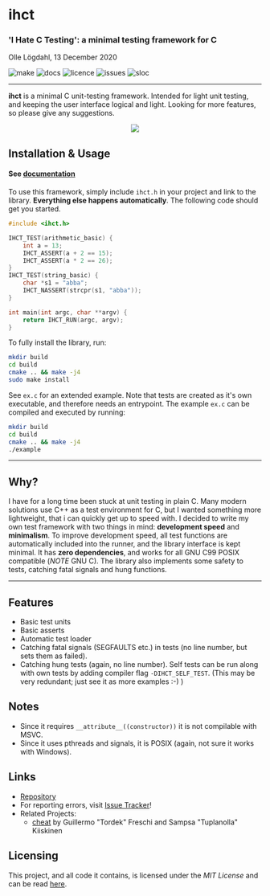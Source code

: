 # ihct
### 'I Hate C Testing': a minimal testing framework for C
Olle Lögdahl, 13 December 2020

![make](https://img.shields.io/github/workflow/status/ollelogdahl/ihct/build)
![docs](https://img.shields.io/github/workflow/status/ollelogdahl/ihct/Doxygen?label=docs)
![licence](https://img.shields.io/github/license/ollelogdahl/ihct)
![issues](https://img.shields.io/github/issues-raw/ollelogdahl/ihct)
![sloc](https://tokei.rs/b1/github/ollelogdahl/ihct?category=code)

---

**ihct** is a minimal C unit-testing framework. Intended for light unit testing, and keeping the user interface
logical and light. Looking for more features, so please give any suggestions.

<p align="center">
    <img src="https://github.com/ollelogdahl/ihct/blob/master/media.png">
</p>

## Installation & Usage

#### See [documentation](https://ollelogdahl.github.io/ihct/)

To use this framework, simply include `ihct.h` in your project and link to the library. **Everything else happens automatically**.
The following code should get you started.

```c
#include <ihct.h>

IHCT_TEST(arithmetic_basic) {
    int a = 13;
    IHCT_ASSERT(a + 2 == 15);
    IHCT_ASSERT(a * 2 == 26);
}
IHCT_TEST(string_basic) {
    char *s1 = "abba";
    IHCT_NASSERT(strcpr(s1, "abba"));
}

int main(int argc, char **argv) {
    return IHCT_RUN(argc, argv);
}
```

To fully install the library, run:
```bash
mkdir build
cd build
cmake .. && make -j4
sudo make install
```

See `ex.c` for an extended example. Note that tests are created as it's own executable, and therefore needs an entrypoint.
The example `ex.c` can be compiled and executed by running:
```bash
mkdir build
cd build
cmake .. && make -j4
./example
```

---

## Why?
I have for a long time been stuck at unit testing in plain C. Many modern solutions use C++ as a test environment for C, but I wanted something
more lightweight, that i can quickly get up to speed with. I decided to write my own test framework with two things in mind: **development speed** 
and **minimalism**. To improve development speed, all test functions are automatically included into the runner, and the library interface is kept
minimal. It has **zero dependencies**, and works for all GNU C99 POSIX compatible (*NOTE* GNU C). The library also implements some safety to tests,
catching fatal signals and hung functions.

---

## Features
- Basic test units
- Basic asserts
- Automatic test loader
- Catching fatal signals (SEGFAULTS etc.) in tests (no line number, but sets them as failed).
- Catching hung tests (again, no line number).
Self tests can be run along with own tests by adding compiler flag `-DIHCT_SELF_TEST`. (This may be very redundant; just see it as more examples :-) )

## Notes
 - Since it requires `__attribute__((constructor))` it is not compilable with MSVC.
 - Since it uses pthreads and signals, it is POSIX (again, not sure it works with Windows).

## Links

- [Repository](https://github.com/ollelogdahl/ihct/)
- For reporting errors, visit [Issue Tracker](https://github.com/ollelogdahl/ihct/issues)!
- Related Projects:
  - [cheat](https://github.com/Tuplanolla/cheat) by Guillermo "Tordek" Freschi and Sampsa "Tuplanolla" Kiiskinen

## Licensing

This project, and all code it contains, is licensed under the *MIT License* and can be read [here](LICENSE).

